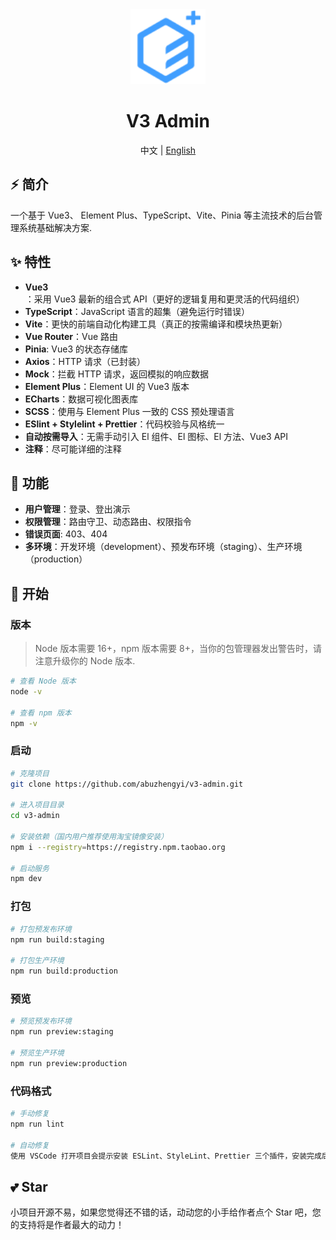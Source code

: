 <div align="center">
  <img alt="V3 Admin Logo" width="120" height="120" src="./src/assets/images/common/logo.svg">
  <h1>V3 Admin</h1>
  <span>中文 | <a href="./README_EN.md">English</a><span>
</div>

## ⚡ 简介

一个基于 Vue3、 Element Plus、TypeScript、Vite、Pinia 等主流技术的后台管理系统基础解决方案.

## ✨ 特性

- **Vue3**：采用 Vue3 最新的组合式 API（更好的逻辑复用和更灵活的代码组织）
- **TypeScript**：JavaScript 语言的超集（避免运行时错误）
- **Vite**：更快的前端自动化构建工具（真正的按需编译和模块热更新）
- **Vue Router**：Vue 路由
- **Pinia**: Vue3 的状态存储库
- **Axios**：HTTP 请求（已封装）
- **Mock**：拦截 HTTP 请求，返回模拟的响应数据
- **Element Plus**：Element UI 的 Vue3 版本
- **ECharts**：数据可视化图表库
- **SCSS**：使用与 Element Plus 一致的 CSS 预处理语言
- **ESlint + Stylelint + Prettier**：代码校验与风格统一
- **自动按需导入**：无需手动引入 El 组件、El 图标、El 方法、Vue3 API
- **注释**：尽可能详细的注释

## 🌱 功能

- **用户管理**：登录、登出演示
- **权限管理**：路由守卫、动态路由、权限指令
- **错误页面**: 403、404
- **多环境**：开发环境（development）、预发布环境（staging）、生产环境（production）

## 🚀 开始

### 版本

> Node 版本需要 16+，npm 版本需要 8+，当你的包管理器发出警告时，请注意升级你的 Node 版本.

```bash
# 查看 Node 版本
node -v

# 查看 npm 版本
npm -v
```

### 启动

```bash
# 克隆项目
git clone https://github.com/abuzhengyi/v3-admin.git

# 进入项目目录
cd v3-admin

# 安装依赖（国内用户推荐使用淘宝镜像安装）
npm i --registry=https://registry.npm.taobao.org

# 启动服务
npm dev
```

### 打包

```bash
# 打包预发布环境
npm run build:staging

# 打包生产环境
npm run build:production
```

### 预览

```bash
# 预览预发布环境
npm run preview:staging

# 预览生产环境
npm run preview:production
```

### 代码格式

```bash
# 手动修复
npm run lint

# 自动修复
使用 VSCode 打开项目会提示安装 ESLint、StyleLint、Prettier 三个插件，安装完成后 ctrl + s 保存即可自动格式化修复.
```

## 💕 Star

小项目开源不易，如果您觉得还不错的话，动动您的小手给作者点个 Star 吧，您的支持将是作者最大的动力！
